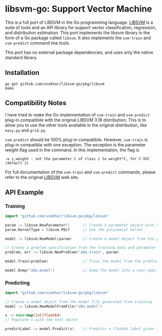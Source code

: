 # libsvm-go: Support Vector Machine


This is a full port of LIBSVM in the Go programming language.  [LIBSVM][1] is a suite of tools and an API library for support vector classification, regression, and distribution estimation.  This port implements the libsvm library in the form of a Go package called <code>libsvm</code>.  It also implements the <code>svm-train</code> and <code>svm-predict</code> command line tools.

This port has no external package dependencies, and uses only the native standard library.

## Installation

    go get github.com/vsekhar/libsvm-go/pkg/libsvm
    make

## Compatibility Notes 

I have tried to make the Go implementation of <code>svm-train</code> and <code>svm-predict</code> plug-in compatibile with the original LIBSVM 3.18 distribution.  This is to allow you to use the other tools available in the original distribution, like <code>easy.py</code> and <code>grid.py</code>.

<code>svm-predict</code> should be 100% plug-in compatibile.  However, <code>svm-train</code> is plug-in compatible with one exception.  The exception is the parameter weight flag used in the command.  In this implementation, the flag is

    -w i,weight : set the parameter C of class i to weight*C, for C-SVC (default 1)

For full documentation of the <code>svm-train</code> and <code>svm-predict</code> commands, please refer to the original [LIBSVM][1] web site.

## API Example

### Training
```go
import "github.com/vsekhar/libsvm-go/pkg/libsvm"
    
param := libsvm.NewParameter()      // Create a parameter object with default values
param.KernelType = libsvm.POLY      // Use the polynomial kernel
    
model := libsvm.NewModel(param)     // Create a model object from the parameter attributes
    
// Create a problem specification from the training data and parameter attributes
problem, err := libsvm.NewProblem("a9a.train", param) 
    
model.Train(problem)                // Train the model from the problem specification
    
model.Dump("a9a.model")             // Dump the model into a user-specified file
```    
    
### Predicting
```go
import "github.com/vsekhar/libsvm-go/pkg/libsvm"
    
// Create a model object from the model file generated from training
model := libsvm.NewModelFromFile("a9a.model")  
    
x := make(map[int]float64)
// Populate x with the test vector
    
predictLabel := model.Predict(x)    // Predicts a float64 label given the test vector 
```   
    
    

[1]: http://www.csie.ntu.edu.tw/~cjlin/libsvm/
    
    
